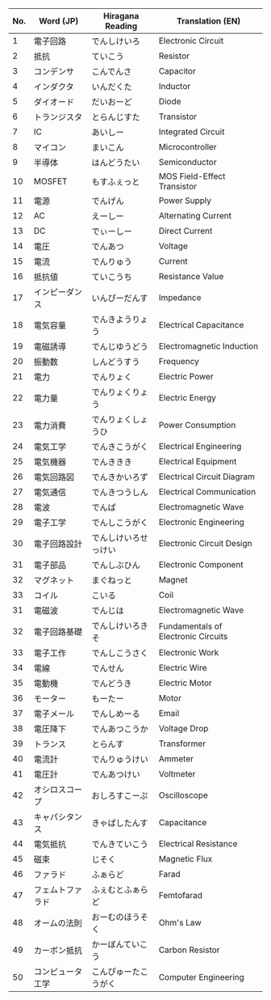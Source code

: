 | No.  | Word (JP)      | Hiragana Reading     | Translation (EN)            |
| ---- | -------------- | -------------------- | --------------------------- |
| 1    | 電子回路       | でんしけいろ         | Electronic Circuit          |
| 2    | 抵抗           | ていこう             | Resistor                    |
| 3    | コンデンサ     | こんでんさ           | Capacitor                   |
| 4    | インダクタ     | いんだくた           | Inductor                    |
| 5    | ダイオード     | だいおーど           | Diode                       |
| 6    | トランジスタ   | とらんじすた         | Transistor                  |
| 7    | IC             | あいしー             | Integrated Circuit          |
| 8    | マイコン       | まいこん             | Microcontroller             |
| 9    | 半導体         | はんどうたい         | Semiconductor               |
| 10   | MOSFET         | もすふぇっと         | MOS Field-Effect Transistor |
| 11   | 電源           | でんげん             | Power Supply                |
| 12   | AC             | えーしー             | Alternating Current         |
| 13   | DC             | でぃーしー           | Direct Current              |
| 14   | 電圧           | でんあつ             | Voltage                     |
| 15   | 電流           | でんりゅう           | Current                     |
| 16   | 抵抗値         | ていこうち           | Resistance Value            |
| 17   | インピーダンス | いんぴーだんす       | Impedance                   |
| 18   | 電気容量       | でんきようりょう     | Electrical Capacitance      |
| 19   | 電磁誘導       | でんじゆうどう       | Electromagnetic Induction   |
| 20   | 振動数         | しんどうすう         | Frequency                   |
| 21   | 電力           | でんりょく           | Electric Power              |
| 22   | 電力量         | でんりょくりょう     | Electric Energy             |
| 23   | 電力消費       | でんりょくしょうひ   | Power Consumption           |
| 24   | 電気工学       | でんきこうがく       | Electrical Engineering      |
| 25   | 電気機器       | でんききき           | Electrical Equipment        |
| 26   | 電気回路図     | でんきかいろず       | Electrical Circuit Diagram  |
| 27   | 電気通信       | でんきつうしん       | Electrical Communication    |
| 28   | 電波           | でんぱ               | Electromagnetic Wave        |
| 29   | 電子工学       | でんしこうがく       | Electronic Engineering      |
| 30   | 電子回路設計   | でんしけいろせっけい | Electronic Circuit Design   |
| 31   | 電子部品       | でんしぶひん         | Electronic Component        |
| 32   | マグネット     | まぐねっと           | Magnet                      |
| 33   | コイル         | こいる               | Coil                        |
| 31   | 電磁波         | でんじは             | Electromagnetic Wave        |
| 32   | 電子回路基礎     | でんしけいろきそ     | Fundamentals of Electronic Circuits |
| 33   | 電子工作         | でんしこうさく       | Electronic Work                     |
| 34   | 電線             | でんせん             | Electric Wire                       |
| 35   | 電動機           | でんどうき           | Electric Motor                      |
| 36   | モーター         | もーたー             | Motor                               |
| 37   | 電子メール       | でんしめーる         | Email                               |
| 38   | 電圧降下         | でんあつこうか       | Voltage Drop                        |
| 39   | トランス         | とらんす             | Transformer                         |
| 40   | 電流計           | でんりゅうけい       | Ammeter                             |
| 41   | 電圧計           | でんあつけい         | Voltmeter                           |
| 42   | オシロスコープ   | おしろすこーぷ       | Oscilloscope                        |
| 43   | キャパシタンス   | きゃぱしたんす       | Capacitance                         |
| 44   | 電気抵抗         | でんきていこう       | Electrical Resistance               |
| 45   | 磁束             | じそく               | Magnetic Flux                       |
| 46   | ファラド         | ふぁらど             | Farad                               |
| 47   | フェムトファラド | ふぇむとふぁらど     | Femtofarad                          |
| 48   | オームの法則     | おーむのほうそく     | Ohm's Law                           |
| 49   | カーボン抵抗     | かーぼんていこう     | Carbon Resistor                     |
| 50   | コンピュータ工学 | こんぴゅーたこうがく | Computer Engineering                |
